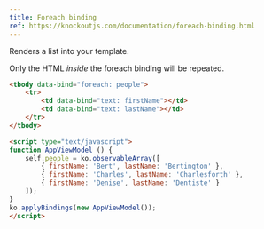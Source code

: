 ```yaml
---
title: Foreach binding
ref: https://knockoutjs.com/documentation/foreach-binding.html
---
```


Renders a list into your template.

Only the HTML _inside_ the foreach binding will be repeated.

```html
<tbody data-bind="foreach: people">
    <tr>
        <td data-bind="text: firstName"></td>
        <td data-bind="text: lastName"></td>
    </tr>
</tbody>

<script type="text/javascript">
function AppViewModel () {
    self.people = ko.observableArray([
        { firstName: 'Bert', lastName: 'Bertington' },
        { firstName: 'Charles', lastName: 'Charlesforth' },
        { firstName: 'Denise', lastName: 'Dentiste' }
    ]);
}
ko.applyBindings(new AppViewModel());
</script>
```
